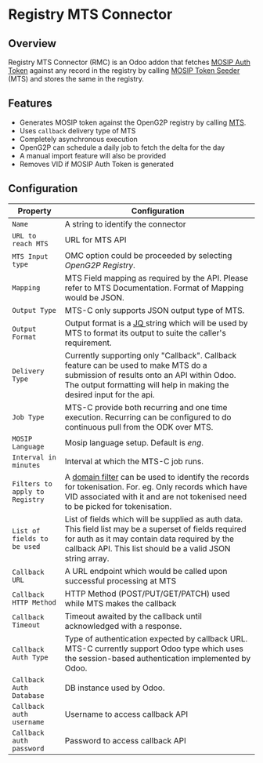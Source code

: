 # Registry MTS Connector

## Overview

Registry MTS Connector (RMC) is an Odoo addon that fetches [MOSIP Auth Token](https://docs.mosip.io/1.2.0/id-lifecycle-management/identifiers#token-id) against any record in the registry by calling [MOSIP Token Seeder](broken-reference) (MTS) and stores the same in the registry.&#x20;

## Features

* Generates MOSIP token against the OpenG2P registry by calling [MTS](broken-reference).
* Uses `callback` delivery type of MTS
* Completely asynchronous execution
* OpenG2P can schedule a daily job to fetch the delta for the day
* A manual import feature will also be provided
* Removes VID if MOSIP Auth Token is generated&#x20;

## Configuration
|Property|Configuration|
|---|---|
|`Name`| A string to identify the connector|
|`URL to reach MTS`| URL for MTS API|
|`MTS Input type`| OMC option could be proceeded by selecting _OpenG2P Registry_.|
|`Mapping`| MTS Field mapping as required by the API. Please refer to MTS Documentation. Format of Mapping would be JSON.|
|`Output Type`| MTS-C only supports JSON output type of MTS.|
|`Output Format`| Output format is a [JQ ](https://stedolan.github.io/jq/)string which will be used by MTS to format its output to suite the caller's requirement.|
|`Delivery Type`| Currently supporting only "Callback". Callback feature can be used to make MTS do a submission of results onto an API within Odoo. The output formatting will help in making the desired input for the api.|
|`Job Type`| MTS-C provide both recurring and one time execution. Recurring can be configured to do continuous pull from the ODK over MTS.|
|`MOSIP Language`| Mosip language setup. Default is _eng_.|
|`Interval in minutes`| Interval at which the MTS-C job runs.|
|`Filters to apply to Registry`| A [domain filter](https://odootricks.tips/about/building-blocks/domain-in-odoo/) can be used to identify the records for tokenisation. For. eg. Only records which have VID associated with it and are not tokenised need to be picked for tokenisation.|
|`List of fields to be used`| List of fields which will be supplied as auth data. This field list may be a superset of fields required for auth as it may contain data required by the callback API.  This list should be a valid JSON string array.|
|`Callback URL`| A URL endpoint which would be called upon successful processing at MTS|
|`Callback HTTP Method`| HTTP Method (POST/PUT/GET/PATCH) used while MTS makes the callback|
|`Callback Timeout`| Timeout awaited by the callback until acknowledged with a response.|
|`Callback Auth Type`| Type of authentication expected by callback URL. MTS-C currently support Odoo type which uses the session-based authentication implemented by Odoo.|
|`Callback Auth Database`| DB instance used by Odoo.|
|`Callback auth username`| Username to access callback API|
|`Callback auth password`| Password to access callback API|
